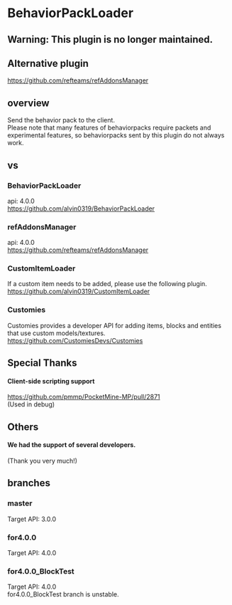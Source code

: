 # BehaviorPackLoader
## Warning: This plugin is no longer maintained.
## Alternative plugin  
https://github.com/refteams/refAddonsManager
## overview
Send the behavior pack to the client.  
Please note that many features of behaviorpacks require packets and experimental features, so behaviorpacks sent by this plugin do not always work.

## vs
### BehaviorPackLoader
api: 4.0.0  
https://github.com/alvin0319/BehaviorPackLoader
### refAddonsManager
api: 4.0.0  
https://github.com/refteams/refAddonsManager  
### CustomItemLoader
If a custom item needs to be added, please use the following plugin.  
https://github.com/alvin0319/CustomItemLoader
### Customies
Customies provides a developer API for adding items, blocks and entities that use custom models/textures.  
https://github.com/CustomiesDevs/Customies  

## Special Thanks
#### Client-side scripting support  
https://github.com/pmmp/PocketMine-MP/pull/2871  
(Used in debug)  

## Others
#### We had the support of several developers.  
  
(Thank you very much!)  

## branches
### master
Target API: 3.0.0  
### for4.0.0
Target API: 4.0.0  
### for4.0.0_BlockTest
Target API: 4.0.0  
for4.0.0_BlockTest branch is unstable.
